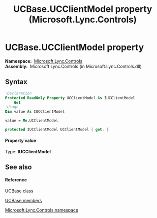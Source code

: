 ﻿---
title: UCBase.UCClientModel property  (Microsoft.Lync.Controls)
TOCTitle: 'UCClientModel property '
ms:assetid: P:Microsoft.Lync.Controls.UCBase.UCClientModel_DI_3_UC_OCS14MrefLyncWPF
ms:mtpsurl: https://msdn.microsoft.com/en-us/library/microsoft.lync.controls.ucbase.ucclientmodel_di_3_uc_ocs14mreflyncwpf(v=office.15)
ms:contentKeyID: 48601076
ms.date: 07/28/2014
mtps_version: v=office.15
f1_keywords:
- Microsoft.Lync.Controls.UCBase.UCClientModel
dev_langs:
- CSharp
- JScript
- VB
- other
---

# UCBase.UCClientModel property

**Namespace:**  [Microsoft.Lync.Controls](microsoft-lync-controls-namespace_1.md)  
**Assembly:**  Microsoft.Lync.Controls (in Microsoft.Lync.Controls.dll)

## Syntax

``` vb
'Declaration
Protected ReadOnly Property UCClientModel As IUCClientModel
    Get
'Usage
Dim value As IUCClientModel

value = Me.UCClientModel
```

``` csharp
protected IUCClientModel UCClientModel { get; }
```

#### Property value

Type: **IUCClientModel**  

## See also

#### Reference

[UCBase class](ucbase-class-microsoft-lync-controls_1.md)

[UCBase members](ucbase-members-microsoft-lync-controls_1.md)

[Microsoft.Lync.Controls namespace](microsoft-lync-controls-namespace_1.md)

